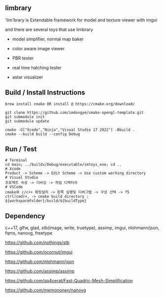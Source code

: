 ## limbrary

'lim'brary is Extendable framework for model and texture viewer with imgui

and there are several toys that use limbrary

-   model simplifier, normal map baker

-   color aware image viewer

-   PBR tester

-   real time hatching tester

-   astar visualizer

## Build / Install Instructions

```
brew install cmake OR install @ https://cmake.org/download/

git clone https://github.com/imdongye/cmake-opengl-template.git
git submodule init
git submodule update

cmake -G["Xcode","Ninja","Visual Studio 17 2022"] -Bbuild .
cmake --build build --config Debug
```

## Run / Test

```
# Terminal
cd main; ../buildx/Debug/executable/imtoys_exe; cd ..
# Xcode
Product -> Scheme -> Edit Scheme -> Use custom working directory
# Visual Studio
프로젝트 속성 -> 디버깅 -> 작업 디렉터리
# VSCode
cmake와 c/c++ 확장설치 -> 왼쪽 실행및 디버그탭 -> 구성 선택 -> f5
ctrl(cmd)+, -> cmake build directory : ${workspaceFolder}/build/${buildType}
```

## Dependency

c++17, glfw, glad, stb(image, write, truetype), assimp, imgui, nlohmann/json, fqms, nanovg, freetype

https://github.com/nothings/stb

https://github.com/ocornut/imgui

https://github.com/nlohmann/json

https://github.com/assimp/assimp

https://github.com/sp4cerat/Fast-Quadric-Mesh-Simplification

https://github.com/memononen/nanovg
